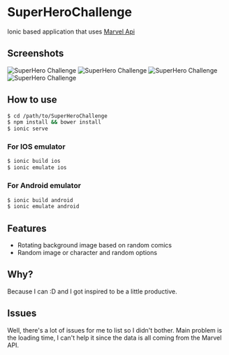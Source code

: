 # SuperHeroChallenge
Ionic based application that uses [Marvel Api](http://developer.marvel.com/docs)

## Screenshots
![SuperHero Challenge](http://s17.postimg.org/l9phrzg0b/superhero_challenge1.png)
![SuperHero Challenge](http://s17.postimg.org/lxtadt8ej/superhero_challenge4.png)
![SuperHero Challenge](http://s17.postimg.org/t5016spmz/superhero_challenge2.png)
![SuperHero Challenge](http://s17.postimg.org/3xp56jmiz/superhero_challenge3.png)

## How to use
```bash
$ cd /path/to/SuperHeroChallenge
$ npm install && bower install
$ ionic serve
```
### For IOS emulator
```bash
$ ionic build ios
$ ionic emulate ios
```

### For Android emulator
```bash
$ ionic build android
$ ionic emulate android
```

## Features
* Rotating background image based on random comics
* Random image or character and random options

## Why?
Because I can :D  and I got inspired to be a little productive.


## Issues
Well, there's a lot of issues for me to list so I didn't bother. Main problem is the loading time, I can't help it since the data is all coming from the Marvel API.